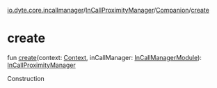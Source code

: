 [io.dyte.core.incallmanager](../../index.md)/[InCallProximityManager](../index.md)/[Companion](index.md)/[create](create.md)

# create


fun [create](create.md)(context: [Context](https://developer.android.com/reference/kotlin/android/content/Context.html), inCallManager: [InCallManagerModule](../../-in-call-manager-module/index.md)): [InCallProximityManager](../index.md)

Construction
